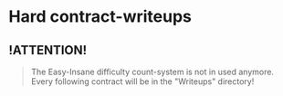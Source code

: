 # Hard contract-writeups

## !ATTENTION! 
> The Easy-Insane difficulty count-system is not in used anymore. Every following contract will be in the "Writeups" directory!
